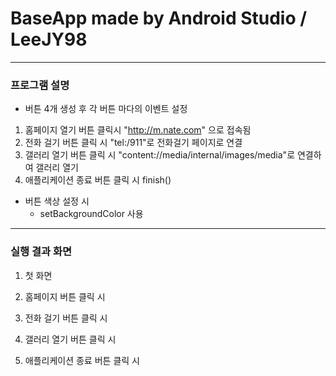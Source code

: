 # BaseApp made by Android Studio / LeeJY98
-----------------------------------
### 프로그램 설명
+ 버튼 4개 생성 후 각 버튼 마다의 이벤트 설정
1. 홈페이지 열기 
 버튼 클릭시 "http://m.nate.com" 으로 접속됨
2. 전화 걸기 
버튼 클릭 시 "tel:/911"로 전화걸기 페이지로 연결
3. 갤러리 열기
버튼 클릭 시 "content://media/internal/images/media"로 연결하여 갤러리 열기
4. 애플리케이션 종료 
버튼 클릭 시 finish()
+ 버튼 색상 설정 시 
  + setBackgroundColor 사용
-----------------------------------
### 실행 결과 화면

1. 첫 화면

2. 홈페이지 버튼 클릭 시

3. 전화 걸기 버튼 클릭 시

4. 갤러리 열기 버튼 클릭 시

5. 애플리케이션 종료 버튼 클릭 시
